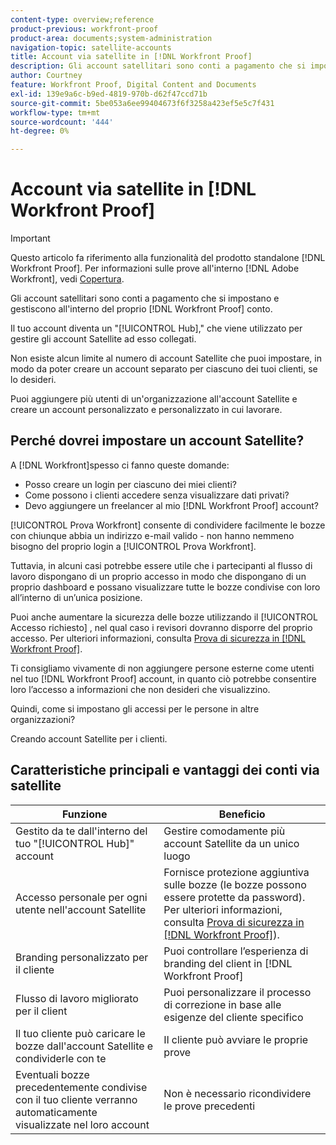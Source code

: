 ```yaml
---
content-type: overview;reference
product-previous: workfront-proof
product-area: documents;system-administration
navigation-topic: satellite-accounts
title: Account via satellite in [!DNL Workfront Proof]
description: Gli account satellitari sono conti a pagamento che si impostano e gestiscono all'interno del proprio [!DNL Workfront Proof] conto.
author: Courtney
feature: Workfront Proof, Digital Content and Documents
exl-id: 139e9a6c-b9ed-4819-970b-d62f47ccd71b
source-git-commit: 5be053a6ee99404673f6f3258a423ef5e5c7f431
workflow-type: tm+mt
source-wordcount: '444'
ht-degree: 0%

---
```


# Account via satellite in [!DNL Workfront Proof]

>[!IMPORTANT]
>
>Questo articolo fa riferimento alla funzionalità del prodotto standalone [!DNL Workfront Proof]. Per informazioni sulle prove all&#39;interno [!DNL Adobe Workfront], vedi [Copertura](../../../review-and-approve-work/proofing/proofing.md).

Gli account satellitari sono conti a pagamento che si impostano e gestiscono all&#39;interno del proprio [!DNL Workfront Proof] conto.

Il tuo account diventa un &quot;[!UICONTROL Hub],&quot; che viene utilizzato per gestire gli account Satellite ad esso collegati.

Non esiste alcun limite al numero di account Satellite che puoi impostare, in modo da poter creare un account separato per ciascuno dei tuoi clienti, se lo desideri.

Puoi aggiungere più utenti di un&#39;organizzazione all&#39;account Satellite e creare un account personalizzato e personalizzato in cui lavorare.

## Perché dovrei impostare un account Satellite?

A [!DNL Workfront]spesso ci fanno queste domande:

* Posso creare un login per ciascuno dei miei clienti?
* Come possono i clienti accedere senza visualizzare dati privati?
* Devo aggiungere un freelancer al mio [!DNL Workfront Proof] account?

[!UICONTROL Prova Workfront] consente di condividere facilmente le bozze con chiunque abbia un indirizzo e-mail valido - non hanno nemmeno bisogno del proprio login a [!UICONTROL Prova Workfront].

Tuttavia, in alcuni casi potrebbe essere utile che i partecipanti al flusso di lavoro dispongano di un proprio accesso in modo che dispongano di un proprio dashboard e possano visualizzare tutte le bozze condivise con loro all’interno di un’unica posizione.

Puoi anche aumentare la sicurezza delle bozze utilizzando il [!UICONTROL Accesso richiesto] , nel qual caso i revisori dovranno disporre del proprio accesso. Per ulteriori informazioni, consulta [Prova di sicurezza in [!DNL Workfront Proof]](../../../workfront-proof/wp-acct-admin/managing-security/proof-security-in-workfront-proof.md).

Ti consigliamo vivamente di non aggiungere persone esterne come utenti nel tuo [!DNL Workfront Proof] account, in quanto ciò potrebbe consentire loro l’accesso a informazioni che non desideri che visualizzino.

Quindi, come si impostano gli accessi per le persone in altre organizzazioni?

Creando account Satellite per i clienti.

## Caratteristiche principali e vantaggi dei conti via satellite

| **Funzione** | **Beneficio** |
|---|---|
| Gestito da te dall&#39;interno del tuo &quot;[!UICONTROL Hub]&quot; account | Gestire comodamente più account Satellite da un unico luogo |
| Accesso personale per ogni utente nell&#39;account Satellite | Fornisce protezione aggiuntiva sulle bozze (le bozze possono essere protette da password). Per ulteriori informazioni, consulta  [Prova di sicurezza in [!DNL Workfront Proof]](../../../workfront-proof/wp-acct-admin/managing-security/proof-security-in-workfront-proof.md)). |
| Branding personalizzato per il cliente | Puoi controllare l’esperienza di branding del client in [!DNL Workfront Proof] |
| Flusso di lavoro migliorato per il client | Puoi personalizzare il processo di correzione in base alle esigenze del cliente specifico |
| Il tuo cliente può caricare le bozze dall&#39;account Satellite e condividerle con te | Il cliente può avviare le proprie prove |
| Eventuali bozze precedentemente condivise con il tuo cliente verranno automaticamente visualizzate nel loro account | Non è necessario ricondividere le prove precedenti |
